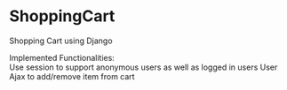 # ShoppingCart
Shopping Cart using Django

Implemented Functionalities:  
  Use session to support anonymous users as well as logged in users
  User Ajax to add/remove item from cart
